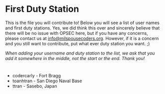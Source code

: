 # First Duty Station

This is the file you will contribute to! Below you will see a list of user names and first duty stations. Yes, we did think this over and sincerely believe that there will be no issue with OPSEC here, but if you have any concerns, please contact us at [info@milspousecoders.org](mailto:info@milspousecoders.org). However, if it is a concern and you still want to contribute, put what ever duty station you want. ;)

_When adding your username and duty station to the list, we ask that you add it somewhere in the middle, not the start or the end. Thank you!_

#

-   codercarly - Fort Bragg
-   toanhtran - San Diego Naval Base
-   ttran - Sasebo, Japan

